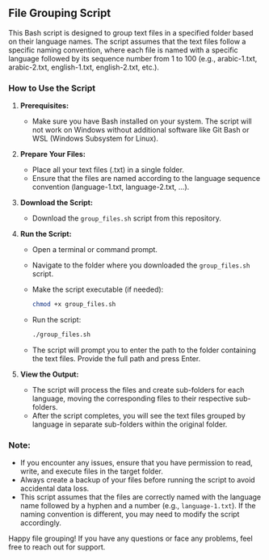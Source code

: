 ## File Grouping Script

This Bash script is designed to group text files in a specified folder based on their language names. The script assumes that the text files follow a specific naming convention, where each file is named with a specific language followed by its sequence number from 1 to 100 (e.g., arabic-1.txt, arabic-2.txt, english-1.txt, english-2.txt, etc.).

### How to Use the Script

1. **Prerequisites:**

   - Make sure you have Bash installed on your system. The script will not work on Windows without additional software like Git Bash or WSL (Windows Subsystem for Linux).

2. **Prepare Your Files:**

   - Place all your text files (.txt) in a single folder.
   - Ensure that the files are named according to the language sequence convention (language-1.txt, language-2.txt, ...).

3. **Download the Script:**

   - Download the `group_files.sh` script from this repository.

4. **Run the Script:**

   - Open a terminal or command prompt.

   - Navigate to the folder where you downloaded the `group_files.sh` script.

   - Make the script executable (if needed):
     ```bash
     chmod +x group_files.sh
     ```

   - Run the script:
     ```bash
     ./group_files.sh
     ```

   - The script will prompt you to enter the path to the folder containing the text files. Provide the full path and press Enter.

5. **View the Output:**

   - The script will process the files and create sub-folders for each language, moving the corresponding files to their respective sub-folders.
   - After the script completes, you will see the text files grouped by language in separate sub-folders within the original folder.

### Note:

- If you encounter any issues, ensure that you have permission to read, write, and execute files in the target folder.
- Always create a backup of your files before running the script to avoid accidental data loss.
- This script assumes that the files are correctly named with the language name followed by a hyphen and a number (e.g., `language-1.txt`). If the naming convention is different, you may need to modify the script accordingly.

Happy file grouping! If you have any questions or face any problems, feel free to reach out for support.
